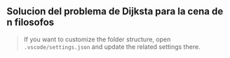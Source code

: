 ## Solucion del problema de Dijksta para la cena de n filosofos




> If you want to customize the folder structure, open `.vscode/settings.json` and update the related settings there.
